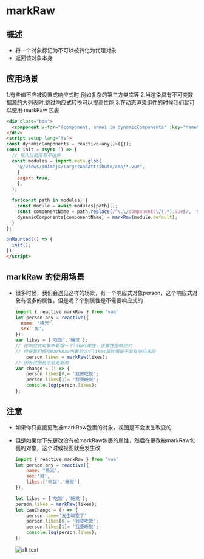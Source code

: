 # markRaw

## 概述

+ 将一个对象标记为不可以被转化为代理对象
+ 返回该对象本身

## 应用场景

1.有些值不应被设置成响应式时,例如复杂的第三方类库等
2.当渲染具有不可变数据源的大列表时,跳过响应式转换可以提高性能
3.在动态渲染组件的时候我们就可以使用 markRaw 包裹

  ```html
  <div class="box">
    <component v-for="(component, anme) in dynamicComponents" :key="name" :is="component"></component>
  </div>
  <script setup lang="ts">
  const dynamicComponents = reactive<any[]>({});
  const init = async () => {
    // 导入当前所有子组件
    const modules = import.meta.glob(
      "@/views/animejs/TargetAndAttribute/cmp/*.vue",
      {
      eager: true,
      },
    );

    for(const path in modules) {
      const module = await modules[path]();
      const componentName = path.replace(/^\.\/components\/(.*).vue$/, '$1');
      dynamicComponents[componentName] = markRaw(module.default);
    }
  };

  onMounted(() => {
    init();
  });
  </script>
  ```

## markRaw 的使用场景

+ 很多时候，我们会遇见这样的场景，有一个响应式对象person，这个响应式对象有很多的属性，但是呢？个别属性是不需要响应式的

  ```js
  import { reactive,markRaw } from 'vue'
  let person:any = reactive({
    name: "杨光",
    sex:'男',
  });
  var likes = ['吃饭','睡觉'];
  // 往响应式对象中新增一个likes属性，该属性是响应式
  // 但是我们使用markRaw包裹后这个likes属性值是不具有响应式的
      person.likes = markRaw(likes);
  // 因此试图是不会更新的
  var change = () => {
      person.likes[0]= '我要吃饭';
      person.likes[1]= '我要睡觉';
      console.log(person.likes);
  };
  ```

## 注意

+ 如果你只直接更改被markRaw包裹的对象，视图是不会发生改变的
+ 但是如果你下先更改没有被markRaw包裹的属性，然后在更改被markRaw包裹的对象，这个时候视图就会发生改

  ```js
  import { reactive,markRaw } from 'vue'
  let person:any = reactive({
      name: "杨光",
      sex:'男',
      likes:['吃饭','睡觉']
  });

  let likes = ['吃饭','睡觉'];
  person.likes = markRaw(likes);
  let canChange = () => {
      person.name='发生改变了'
      person.likes[0]= '我要吃饭';
      person.likes[1]= '我要睡觉';
      console.log(person.likes);
  };
  ```

  ![alt text](images/markRaw2.gif)

